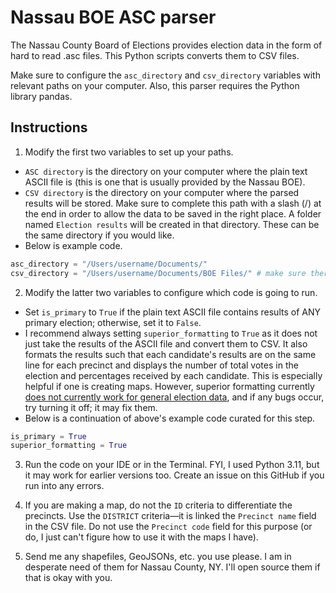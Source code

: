 # Nassau BOE ASC parser

The Nassau County Board of Elections provides election data in the form of hard to read .asc files. This Python scripts converts them to CSV files.

Make sure to configure the `asc_directory` and `csv_directory` variables with relevant paths on your computer. Also, this parser requires the Python library pandas.

## Instructions

1. Modify the first two variables to set up your paths.
- `ASC directory` is the directory on your computer where the plain text ASCII file is (this is one that is usually provided by the Nassau BOE).
- `CSV directory` is the directory on your computer where the parsed results will be stored. Make sure to complete this path with a slash (/) at the end in order to allow the data to be saved in the right place. A folder named `Election results` will be created in that directory. These can be the same directory if you would like.
- Below is example code.

```python
asc_directory = "/Users/username/Documents/"
csv_directory = "/Users/username/Documents/BOE Files/" # make sure there is a slash at the end
```
2. Modify the latter two variables to configure which code is going to run.
- Set `is_primary` to `True` if the plain text ASCII file contains results of ANY primary election; otherwise, set it to `False`.
- I recommend always setting `superior_formatting` to `True` as it does not just take the results of the ASCII file and convert them to CSV. It also formats the results such that each candidate's results are on the same line for each precinct and displays the number of total votes in the election and percentages received by each candidate. This is especially helpful if one is creating maps. However, superior formatting currently [does not currently work for general election data](https://github.com/tbrechner/Nassau-BOE-ASC-parser/issues/1), and if any bugs occur, try turning it off; it may fix them.
- Below is a continuation of above's example code curated for this step.

```python
is_primary = True
superior_formatting = True
```
3. Run the code on your IDE or in the Terminal. FYI, I used Python 3.11, but it may work for earlier versions too. Create an issue on this GitHub if you run into any errors.

4. If you are making a map, do not the `ID` criteria to differentiate the precincts. Use the `DISTRICT` criteria—it is linked the `Precinct name` field in the CSV file. Do not use the `Precinct code` field for this purpose (or do, I just can't figure how to use it with the maps I have).

5. Send me any shapefiles, GeoJSONs, etc. you use please. I am in desperate need of them for Nassau County, NY. I'll open source them if that is okay with you.
